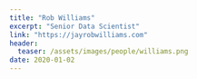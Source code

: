 ```yaml
---
title: "Rob Williams"
excerpt: "Senior Data Scientist"
link: "https://jayrobwilliams.com"
header:
  teaser: /assets/images/people/williams.png
date: 2020-01-02
---
```

